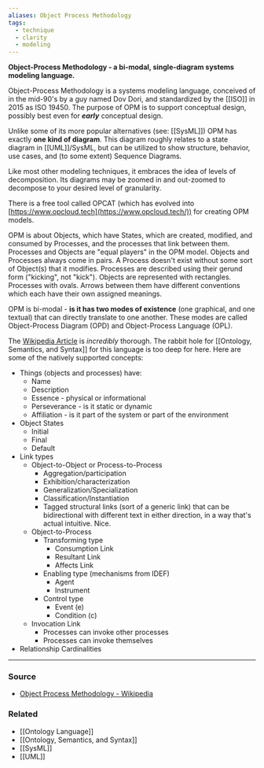 ```yaml
---
aliases: Object Process Methodology
tags:
  - technique
  - clarity
  - modeling
---
```

**Object-Process Methodology - a bi-modal, single-diagram systems modeling language.**

Object-Process Methodology is a systems modeling language, conceived of in the mid-90's by a guy named Dov Dori, and standardized by the [[ISO]] in 2015 as ISO 19450. The purpose of OPM is to support conceptual design, possibly best even for ***early*** conceptual design. 

Unlike some of its more popular alternatives (see: [[SysML]]) OPM has exactly **one kind of diagram**. This diagram roughly relates to a state diagram in [[UML]]/SysML, but can be utilized to show structure, behavior, use cases, and (to some extent) Sequence Diagrams. 

Like most other modeling techniques, it embraces the idea of levels of decomposition. Its diagrams may be zoomed in and out-zoomed to decompose to your desired level of granularity. 

There is a free tool called OPCAT (which has evolved into [https://www.opcloud.tech](https://www.opcloud.tech/)) for creating OPM models.

OPM is about Objects, which have States, which are created, modified, and consumed by Processes, and the processes that link between them. Processes and Objects are "equal players" in the OPM model. Objects and Processes always come in pairs. A Process doesn't exist without some sort of Object(s) that it modifies. Processes are described using their gerund form ("kicking", not "kick"). Objects are represented with rectangles. Processes with ovals. Arrows between them have different conventions which each have their own assigned meanings. 

OPM is bi-modal - **is it has two modes of existence** (one graphical, and one textual) that can directly translate to one another. These modes are called Object-Process Diagram (OPD) and Object-Process Language (OPL).

The [Wikipedia Article](https://en.wikipedia.org/wiki/Object_Process_Methodology) is *incredibly* thorough. The rabbit hole for [[Ontology, Semantics, and Syntax]] for this language is too deep for here. Here are some of the natively supported concepts:

- Things (objects and processes) have:
    - Name
    - Description
    - Essence - physical or informational
    - Perseverance - is it static or dynamic
    - Affiliation - is it part of the system or part of the environment
- Object States
    - Initial
    - Final
    - Default
- Link types
    - Object-to-Object or Process-to-Process
        - Aggregation/participation
        - Exhibition/characterization
        - Generalization/Specialization
        - Classification/Instantiation
        - Tagged structural links (sort of a generic link) that can be bidirectional with different text in either direction, in a way that's actual intuitive. Nice.
    - Object-to-Process
        - Transforming type
            - Consumption Link
            - Resultant Link
            - Affects Link
        - Enabling type (mechanisms from IDEF)
            - Agent
            - Instrument
        - Control type
            - Event (e)
            - Condition (c)
    - Invocation Link
        - Processes can invoke other processes
        - Processes can invoke themselves
- Relationship Cardinalities

---

### Source
- [Object Process Methodology - Wikipedia](https://en.wikipedia.org/wiki/Object_Process_Methodology)

### Related
- [[Ontology Language]] 
- [[Ontology, Semantics, and Syntax]] 
- [[SysML]] 
- [[UML]]
